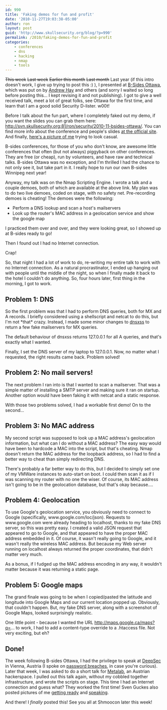 ```yaml
---
id: 990
title: 'Faking demos for fun and profit'
date: '2010-11-27T19:03:38-05:00'
author: ron
layout: post
guid: 'http://www.skullsecurity.org/blog/?p=990'
permalink: /2010/faking-demos-for-fun-and-profit
categories:
    - conferences
    - dns
    - hacking
    - nmap
    - tools
---
```


<s>This week</s> <s>Last week</s> <s>Earlier this month</s> <s>Last month</s> Last year (if this intro doesn't work, I give up trying to post this :) ), I presented at <a href='http://www.securitybsides.com/w/page/26807426/BSidesOttawa'>B-Sides Ottawa</a>, which was put on by <a href='http://www.andrewhay.ca/'>Andrew Hay</a> and others (and sorry I waited so long before posting this... I kept revising it and not publishing). I got to give a well received talk, meet a lot of great folks, see Ottawa for the first time, and learn that I am a good solid Security D-lister. w00t! 

Before I talk about the fun part, where I completely faked out my demo, if you want the slides you can grab them here:
<a href='http://svn.skullsecurity.org:81/ron/security/2010-11-bsides-ottawa/'>http://svn.skullsecurity.org:81/ron/security/2010-11-bsides-ottawa/</a>. You can find more info about the conference and people's slides <a href='http://www.securitybsides.com/w/page/26807426/BSidesOttawa'>at the official site</a>. And finally, <a href='http://www.flickr.com/photos/jack_daniel/5172813651/in/set-72157625373535766/'>here's a picture of me</a> trying to look casual. 

B-sides conferences, for those of you who don't know, are awesome little conferences that often (but not always) piggyback on other conferences. They are free (or cheap), run by volunteers, and have raw and technical talks. B-sides Ottawa was no exception, and I'm thrilled I had the chance to not only see it, but take part in it. I really hope to run our own B-sides Winnipeg next year!
<!--more-->
Anyway, my talk was on the Nmap Scripting Engine. I wrote a talk and a couple demoes, both of which are available at the above link. My plan was to do two live demoes, coded on stage, with no safety net. Pre-recording demoes is cheating! The demoes were the following:
<ul>
<li>Perform a DNS lookup and scan a host's mailservers</li>
<li>Look up the router's MAC address in a geolocation service and show the google map</li>
</ul>

I practiced them over and over, and they were looking great, so I showed up at B-sides ready to go! 

Then I found out I had no Internet connection. 

Crap! 

So, that night I had a lot of work to do, re-writing my entire talk to work with no Internet connection. As a natural procrastinator, I ended up hanging out with people until the middle of the night, so when I finally made it back to the hotel I couldn't do anything. So, four hours later, first thing in the morning, I got to work. 

<h2>Problem 1: DNS</h2>
So the first problem was that I had to perform DNS queries, both for MX and A records. I briefly considered using a shellscript and netcat to do this, but I'm not *that* crazy. Instead, I made some minor changes to <a href='/wiki/index.php/Dnsxss'>dnsxss</a> to return a few fake mailservers for MX queries. 

The default behaviour of dnsxss returns 127.0.0.1 for all A queries, and that's exactly what I wanted. 

Finally, I set the DNS server of my laptop to 127.0.0.1. Now, no matter what I requested, the right results came back. Problem solved! 

<h2>Problem 2: No mail servers!</h2>
The next problem I ran into is that I wanted to scan a mailserver. That was a simple matter of installing a SMTP server and making sure it ran on startup. Another option would have been faking it with netcat and a static response. 

With those two problems solved, I had a workable first demo! On to the second...

<h2>Problem 3: No MAC address</h2>
My second script was supposed to look up a MAC address's geolocation information, but what can I do without a MAC address? The easy way would have been to hardcode a MAC into the script, but that's cheating. Nmap doesn't return the MAC address for the loopback address, so I had to find a better way to cheat than simply redirecting DNS. 

There's probably a far better way to do this, but I decided to simply set one of my VMWare instances to auto-start on boot. I could then scan it as if I was scanning my router with no one the wiser. Of course, its MAC address isn't going to be in the geolocation database, but that's okay because....

<h2>Problem 4: Geolocation</h2>
To use Google's geolocation service, you obviously need to connect to Google (specifically, www.google.com/loc/json). Requests to www.google.com were already heading to localhost, thanks to my fake DNS server, so this was pretty easy. I created a valid JSON request that appeared to go to Google, and that appeared to have the proper MAC address embedded in it. Of course, it wasn't really going to Google, and it wasn't really the wireless MAC address. But because my Web server running on localhost always returned the proper coordinates, that didn't matter very much. 

As a bonus, if I fudged up the MAC address encoding in any way, it wouldn't matter because it was returning a static page. 

<h2>Problem 5: Google maps</h5>
The grand finale was going to be when I copied/pasted the latitude and longitude into Google Maps and our current location popped up. Obviously, that couldn't happen. But, my fake DNS server, along with a screenshot of Google Maps, looked surprisingly realistic. 

One little point - because I wanted the URL http://maps.google.ca/maps?q=... to work, I had to add a content-type override to a .htaccess file. Not very exciting, but eh?

<h2>Done!</h2>
The week following B-sides Ottawa, I had the privilege to speak at <a href='https://deepsec.net/'>DeepSec</a> in Vienna, Austria (I spoke on <a href='/wiki/index.php/Passwords'>password breaches</a>, in case you're curious). Later that week, I was asked to do a short talk for <a href='http://metalab.at/wiki/English'>Metalab</a>, an Austrian hackerspace. I pulled out this talk again, without my cobbled together infrastructure, and wrote the scripts on stage. This time I had an Internet connection and guess what? They worked the first time! Sven Guckes also posted pictures of me <a href='http://www.guckes.net/pics.2010-11-27/.tmp/SL385042.JPG.html'>getting ready</a> and <a href='http://www.guckes.net/pics.2010-11-27/.tmp/SL385050.JPG.html'>speaking</a>. 

And there! I *finally* posted this! See you all at Shmoocon later this week! 
